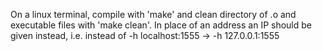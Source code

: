 On a linux terminal, compile with 'make' and clean directory of .o and executable files with 'make clean'.
In place of an address an IP should be given instead, i.e. instead of -h localhost:1555 -> -h 127.0.0.1:1555
